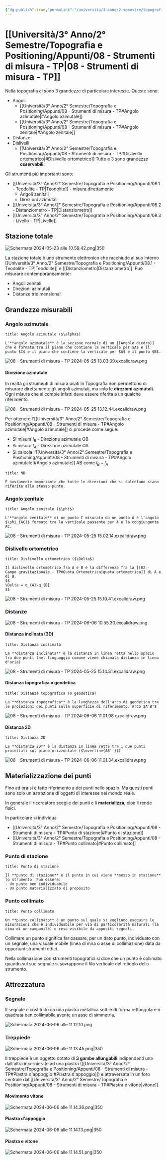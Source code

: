 ```yaml
---
{"dg-publish":true,"permalink":"/universita/3-anno/2-semestre/topografia-e-positioning/appunti/08-strumenti-di-misura-tp/"}
---
```


# [[Università/3° Anno/2° Semestre/Topografia e Positioning/Appunti/08 - Strumenti di misura - TP\|08 - Strumenti di misura - TP]]



Nella topografia ci sono 3 grandezze di particolare interesse. Queste sono:
- Angoli
	- [[Università/3° Anno/2° Semestre/Topografia e Positioning/Appunti/08 - Strumenti di misura - TP#Angolo azimutale\|#Angolo azimutale]]
	- [[Università/3° Anno/2° Semestre/Topografia e Positioning/Appunti/08 - Strumenti di misura - TP#Angolo zenitale\|#Angolo zenitale]]
- Distanze
- Dislivelli
	- [[Università/3° Anno/2° Semestre/Topografia e Positioning/Appunti/08 - Strumenti di misura - TP#Dislivello ortometrico\|#Dislivello ortometrico]]
Tutte e 3 sono grandezze **osservabili**.

Gli strumenti più importanti sono:
- [[Università/3° Anno/2° Semestre/Topografia e Positioning/Appunti/08.1 - Teodolite - TP\|Teodolite]] - misura direttamente 
	- Angoli zenitali
	- Direzioni azimutali
- [[Università/3° Anno/2° Semestre/Topografia e Positioning/Appunti/08.2 - Distanziometro - TP\|Distanziometro]]
- [[Università/3° Anno/2° Semestre/Topografia e Positioning/Appunti/08.3 - Livello - TP\|Livello]]

## Stazione totale

![Schermata 2024-05-23 alle 10.59.42.png|350](/img/user/Universit%C3%A0/3%C2%B0%20Anno/2%C2%B0%20Semestre/Topografia%20e%20Positioning/Appunti/allegati/Schermata%202024-05-23%20alle%2010.59.42.png)

La stazione totale è uno strumento elettronico che racchiude al suo interno [[Università/3° Anno/2° Semestre/Topografia e Positioning/Appunti/08.1 - Teodolite - TP\|Teodolite]] e [[Distanziometro\|Distanziometro]]. 
Può misurare contemporaneamente:
- Angoli zenitali
- Direzioni azimutali
- Distanze tridimensionali

## Grandezze misurabili

### Angolo azimutale

```ad-Definizione
title: Angolo azimutale ($\alpha$)

L'**angolo azimutale** è la sezione normale di un [[Angolo diedro]] che è formato tra il piano che contiene la verticale per $A$ e il punto $C$ e il piano che contiene la verticale per $A$ e il punto $B$.

```


![08 - Strumenti di misura - TP 2024-05-25 13.03.09.excalidraw.png](/img/user/Excalidraw/08%20-%20Strumenti%20di%20misura%20-%20TP%202024-05-25%2013.03.09.excalidraw.png)


#### Direzione azimutale

In realtà gli strumenti di misura usati in Topografia non permettono di misurare direttamente gli angoli azimutali, ma solo le **direzioni azimutali**. Ogni misura che si compie infatti deve essere riferita a un qualche riferimento:

![08 - Strumenti di misura - TP 2024-05-25 13.12.44.excalidraw.png](/img/user/Excalidraw/08%20-%20Strumenti%20di%20misura%20-%20TP%202024-05-25%2013.12.44.excalidraw.png)


Per ottenere l'[[Università/3° Anno/2° Semestre/Topografia e Positioning/Appunti/08 - Strumenti di misura - TP#Angolo azimutale\|#Angolo azimutale]] si procede come segue:
- Si misura $l_{B}$ - Direzione azimutale OB
- Si misura $l_{A}$ - Direzione azimutale OA
- Si calcola l'[[Università/3° Anno/2° Semestre/Topografia e Positioning/Appunti/08 - Strumenti di misura - TP#Angolo azimutale\|#Angolo azimutale]] AB come $l_{B}-l_{A}$

```ad-important
title: NB

È ovviamente importante che tutte le direzioni che si calcolano siano riferite allo stesso punto.

```


### Angolo zenitale

```ad-Definizione
title: Angolo zenitale ($\phi$)

L'**angolo zenitale** di un punto C misurato da un punto A è l'angolo $\phi_{AC}$ formato tra la verticale passante per A e la congiungente AC.

```

![08 - Strumenti di misura - TP 2024-05-25 15.02.14.excalidraw.png](/img/user/Excalidraw/08%20-%20Strumenti%20di%20misura%20-%20TP%202024-05-25%2015.02.14.excalidraw.png)



### Dislivello ortometrico

```ad-Definizione
title: Dislivello ortometrico ($\Delta$)

Il dislivello ortometrico fra A e B è la differenza fra la [[02 - Campo gravitazionale - TP#Quota Ortometrica|quota ortometrica]] di A e di B.
$$
\Delta = q_{A}-q_{B}
$$
```

![08 - Strumenti di misura - TP 2024-05-25 15.10.41.excalidraw.png](/img/user/Excalidraw/08%20-%20Strumenti%20di%20misura%20-%20TP%202024-05-25%2015.10.41.excalidraw.png)




### Distanze

![08 - Strumenti di misura - TP 2024-06-06 10.55.30.excalidraw.png](/img/user/Excalidraw/08%20-%20Strumenti%20di%20misura%20-%20TP%202024-06-06%2010.55.30.excalidraw.png)


#### Distanza inclinata (3D)

```ad-Definizione
title: Distanza inclinata

La **distanza inclinata** è la distanza in linea retta nello spazio tra due punti (nel linguaggio comune viene chiamata distanza in linea d'aria)

```


![08 - Strumenti di misura - TP 2024-05-25 15.14.31.excalidraw.png](/img/user/Excalidraw/08%20-%20Strumenti%20di%20misura%20-%20TP%202024-05-25%2015.14.31.excalidraw.png)


#### Distanza topografica o geodetica

```ad-Definizione
title: Distanza topografica (o geodetica)

La **distanza topografica** è la lunghezza dell'arco di geodetica tra le proiezioni dei punti sulla superficie di riferimento. Arco $A'B'$

```


![08 - Strumenti di misura - TP 2024-06-06 11.01.08.excalidraw.png](/img/user/Excalidraw/08%20-%20Strumenti%20di%20misura%20-%20TP%202024-06-06%2011.01.08.excalidraw.png)


#### Distanza 2D

```ad-Definizione
title: Distanza 2D

La **distanza 2D** è la distanza in linea retta tra i due punti proiettati sul piano orizzontale ($\overline{AB''}$)

```


![08 - Strumenti di misura - TP 2024-06-06 11.01.34.excalidraw.png](/img/user/Excalidraw/08%20-%20Strumenti%20di%20misura%20-%20TP%202024-06-06%2011.01.34.excalidraw.png)


## Materializzazione dei punti

Fino ad ora si è fatto riferimento a dei punti nello spazio. Ma questi punti sono solo un'astrazione di oggetti di interesse nel mondo reale. 

In generale il ricercatore sceglie dei punti e li **materializza**, cioè li rende fisici.

In particolare si individua
- [[Università/3° Anno/2° Semestre/Topografia e Positioning/Appunti/08 - Strumenti di misura - TP#Punto di stazione\|#Punto di stazione]]
- [[Università/3° Anno/2° Semestre/Topografia e Positioning/Appunti/08 - Strumenti di misura - TP#Punto collimato\|#Punto collimato]]

### Punto di stazione

```ad-Definizione
title: Punto di stazione

Il **punto di stazione** è il punto in cui viene **messo in stazione** lo strumento. Può essere:
- Un punto ben individuabile
- Un punto materializzato di proposito

```


### Punto collimato

```ad-Definizione
title: Punto collimato

Un **punto collimato** è un punto sul quale si vogliono eseguire le misurazioni che è individuabile per via di particolarità naturali (la cima di un campanile) o reso visibile da appositi segnali.

```

Collimare un punto significa far passare, per un dato punto, individuato con un segnale, una visuale mobile (linea di mira o asse di collimazione) data da opportuni strumenti ottici.

Nella collimazione con strumenti topografici si dice che un punto è collimato quando sul suo segnale si sovrappone il filo verticale del reticolo dello strumento.

## Attrezzatura

### Segnale

Il segnale è costituito da una piastra metallica sottile di forma rettangolare o quadrata ben collimabile avente un asse di simmetria.

![Schermata 2024-06-06 alle 11.12.10.png](/img/user/Universit%C3%A0/3%C2%B0%20Anno/2%C2%B0%20Semestre/Topografia%20e%20Positioning/Appunti/allegati/Schermata%202024-06-06%20alle%2011.12.10.png)

### Treppiede

![Schermata 2024-06-06 alle 11.13.45.png|350](/img/user/Universit%C3%A0/3%C2%B0%20Anno/2%C2%B0%20Semestre/Topografia%20e%20Positioning/Appunti/allegati/Schermata%202024-06-06%20alle%2011.13.45.png)

Il treppiede è un oggetto dotato di **3 gambe allungabili** indipendenti una dall'altra incernierate ad una piastra ([[Università/3° Anno/2° Semestre/Topografia e Positioning/Appunti/08 - Strumenti di misura - TP#Piastra d'appoggio\|#Piastra d'appoggio]]) e attraversata in un foro centrale dal [[Università/3° Anno/2° Semestre/Topografia e Positioning/Appunti/08 - Strumenti di misura - TP#Piastra e vitone\|vitone]]


#### Movimento vitone

![Schermata 2024-06-06 alle 11.14.36.png|350](/img/user/Universit%C3%A0/3%C2%B0%20Anno/2%C2%B0%20Semestre/Topografia%20e%20Positioning/Appunti/allegati/Schermata%202024-06-06%20alle%2011.14.36.png)

#### Piastra d'appoggio

![Schermata 2024-06-06 alle 11.14.13.png|350](/img/user/Universit%C3%A0/3%C2%B0%20Anno/2%C2%B0%20Semestre/Topografia%20e%20Positioning/Appunti/allegati/Schermata%202024-06-06%20alle%2011.14.13.png)

#### Piastra e vitone

![Schermata 2024-06-06 alle 11.14.51.png|350](/img/user/Universit%C3%A0/3%C2%B0%20Anno/2%C2%B0%20Semestre/Topografia%20e%20Positioning/Appunti/allegati/Schermata%202024-06-06%20alle%2011.14.51.png)
